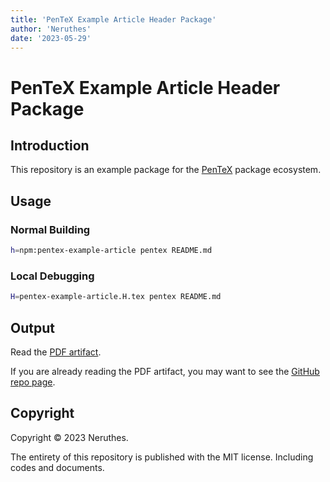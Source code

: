 ```yaml
---
title: 'PenTeX Example Article Header Package'
author: 'Neruthes'
date: '2023-05-29'
---
```


# PenTeX Example Article Header Package



## Introduction

This repository is an example package for the [PenTeX](https://github.com/neruthes/pentex) package ecosystem.




## Usage

### Normal Building

```sh
h=npm:pentex-example-article pentex README.md
```

### Local Debugging

```sh
H=pentex-example-article.H.tex pentex README.md
```



## Output

Read the [PDF artifact](https://pub-714f8d634e8f451d9f2fe91a4debfa23.r2.dev/keep/pentex-example-article/README.md.pdf--6c87c6bfad2d6d1cbec93428a74f1009.pdf).

If you are already reading the PDF artifact, you may want to see the [GitHub repo page](https://github.com/neruthes/pentex-example-article).



## Copyright

Copyright &copy; 2023 Neruthes.

The entirety of this repository is published with the MIT license.
Including codes and documents.
